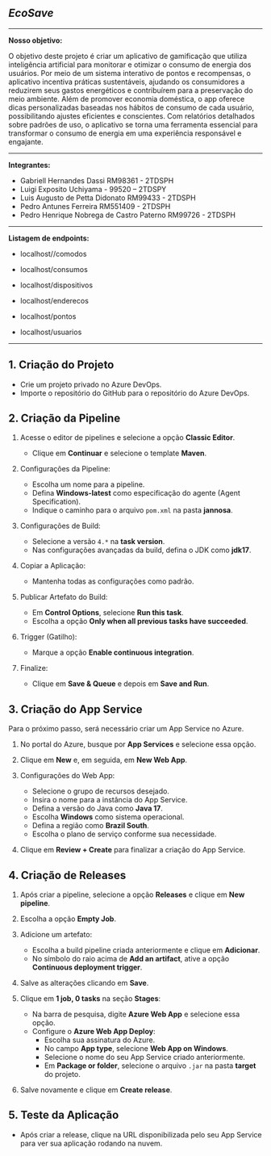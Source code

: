 *EcoSave*
-
***

**Nosso objetivo:**

O objetivo deste projeto é criar um aplicativo de gamificação que utiliza inteligência artificial para monitorar e otimizar o consumo de energia dos usuários. Por meio de um sistema interativo de pontos e recompensas, o aplicativo incentiva práticas sustentáveis, ajudando os consumidores a reduzirem seus gastos energéticos e contribuírem para a preservação do meio ambiente. Além de promover economia doméstica, o app oferece dicas personalizadas baseadas nos hábitos de consumo de cada usuário, possibilitando ajustes eficientes e conscientes. Com relatórios detalhados sobre padrões de uso, o aplicativo se torna uma ferramenta essencial para transformar o consumo de energia em uma experiência responsável e engajante.

***

**Integrantes:**
- Gabriell Hernandes Dassi RM98361 - 2TDSPH
- Luigi Exposito Uchiyama - 99520 – 2TDSPY
- Luis Augusto de Petta Didonato RM99433 - 2TDSPH
- Pedro Antunes Ferreira RM551409 - 2TDSPH
- Pedro Henrique Nobrega de Castro Paterno RM99726 - 2TDSPH
    
***

**Listagem de endpoints:**
* localhost//comodos

* localhost/consumos

* localhost/dispositivos

* localhost/enderecos

* localhost/pontos

* localhost/usuarios
***



## 1. Criação do Projeto

- Crie um projeto privado no Azure DevOps.
- Importe o repositório do GitHub para o repositório do Azure DevOps.

## 2. Criação da Pipeline

1. Acesse o editor de pipelines e selecione a opção **Classic Editor**.
   - Clique em **Continuar** e selecione o template **Maven**.
   
2. Configurações da Pipeline:
   - Escolha um nome para a pipeline.
   - Defina **Windows-latest** como especificação do agente (Agent Specification).
   - Indique o caminho para o arquivo `pom.xml` na pasta **jannosa**.
   
3. Configurações de Build:
   - Selecione a versão `4.*` na **task version**.
   - Nas configurações avançadas da build, defina o JDK como **jdk17**.
   
4. Copiar a Aplicação:
   - Mantenha todas as configurações como padrão.
   
5. Publicar Artefato do Build:
   - Em **Control Options**, selecione **Run this task**.
   - Escolha a opção **Only when all previous tasks have succeeded**.
   
6. Trigger (Gatilho):
   - Marque a opção **Enable continuous integration**.
   
7. Finalize:
   - Clique em **Save & Queue** e depois em **Save and Run**.

## 3. Criação do App Service

Para o próximo passo, será necessário criar um App Service no Azure.

1. No portal do Azure, busque por **App Services** e selecione essa opção.
2. Clique em **New** e, em seguida, em **New Web App**.
3. Configurações do Web App:
   - Selecione o grupo de recursos desejado.
   - Insira o nome para a instância do App Service.
   - Defina a versão do Java como **Java 17**.
   - Escolha **Windows** como sistema operacional.
   - Defina a região como **Brazil South**.
   - Escolha o plano de serviço conforme sua necessidade.
   
4. Clique em **Review + Create** para finalizar a criação do App Service.

## 4. Criação de Releases

1. Após criar a pipeline, selecione a opção **Releases** e clique em **New pipeline**.
2. Escolha a opção **Empty Job**.
3. Adicione um artefato:
   - Escolha a build pipeline criada anteriormente e clique em **Adicionar**.
   - No símbolo do raio acima de **Add an artifact**, ative a opção **Continuous deployment trigger**.
4. Salve as alterações clicando em **Save**.
5. Clique em **1 job, 0 tasks** na seção **Stages**:
   - Na barra de pesquisa, digite **Azure Web App** e selecione essa opção.
   - Configure o **Azure Web App Deploy**:
     - Escolha sua assinatura do Azure.
     - No campo **App type**, selecione **Web App on Windows**.
     - Selecione o nome do seu App Service criado anteriormente.
     - Em **Package or folder**, selecione o arquivo `.jar` na pasta **target** do projeto.
   
6. Salve novamente e clique em **Create release**.

## 5. Teste da Aplicação

- Após criar a release, clique na URL disponibilizada pelo seu App Service para ver sua aplicação rodando na nuvem.

